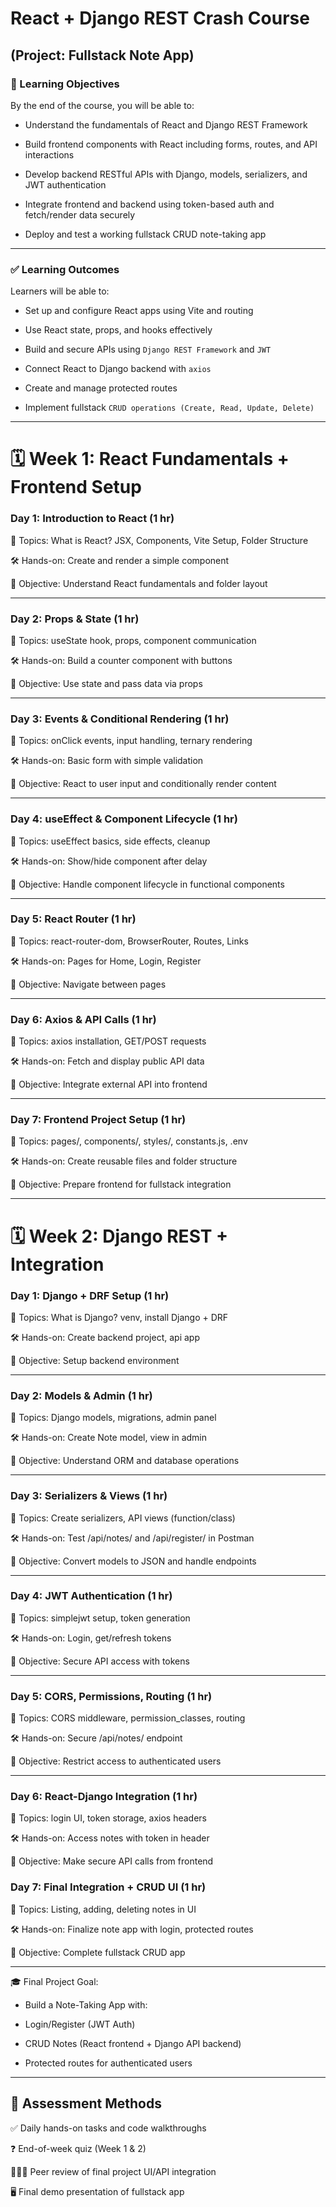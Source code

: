 # React + Django REST Crash Course
## (Project: Fullstack Note App) 


###  🎯 Learning Objectives
By the end of the course, you will be able to:

- Understand the fundamentals of React and Django REST Framework

- Build frontend components with React including forms, routes, and API interactions

- Develop backend RESTful APIs with Django, models, serializers, and JWT authentication

- Integrate frontend and backend using token-based auth and fetch/render data securely

- Deploy and test a working fullstack CRUD note-taking app


---
### ✅ Learning Outcomes
Learners will be able to:

- Set up and configure React apps using Vite and routing

- Use React state, props, and hooks effectively

- Build and secure APIs using `Django REST Framework` and `JWT`

- Connect React to Django backend with `axios`

- Create and manage protected routes

- Implement fullstack `CRUD operations (Create, Read, Update, Delete)`

---

# 🗓️ Week 1: React Fundamentals + Frontend Setup
### Day 1: Introduction to React (1 hr)
📘 Topics: What is React? JSX, Components, Vite Setup, Folder Structure

🛠️ Hands-on: Create and render a simple component

🎯 Objective: Understand React fundamentals and folder layout

---
### Day 2: Props & State (1 hr)
📘 Topics: useState hook, props, component communication

🛠️ Hands-on: Build a counter component with buttons

🎯 Objective: Use state and pass data via props

---
### Day 3: Events & Conditional Rendering (1 hr)
📘 Topics: onClick events, input handling, ternary rendering

🛠️ Hands-on: Basic form with simple validation

🎯 Objective: React to user input and conditionally render content

---
### Day 4: useEffect & Component Lifecycle (1 hr)
📘 Topics: useEffect basics, side effects, cleanup

🛠️ Hands-on: Show/hide component after delay

🎯 Objective: Handle component lifecycle in functional components

---
### Day 5: React Router (1 hr)
📘 Topics: react-router-dom, BrowserRouter, Routes, Links

🛠️ Hands-on: Pages for Home, Login, Register

🎯 Objective: Navigate between pages


---
### Day 6: Axios & API Calls (1 hr)
📘 Topics: axios installation, GET/POST requests

🛠️ Hands-on: Fetch and display public API data

🎯 Objective: Integrate external API into frontend


---
### Day 7: Frontend Project Setup (1 hr)
📘 Topics: pages/, components/, styles/, constants.js, .env

🛠️ Hands-on: Create reusable files and folder structure

🎯 Objective: Prepare frontend for fullstack integration

---
# 🗓️ Week 2: Django REST + Integration
### Day 1: Django + DRF Setup (1 hr)
📘 Topics: What is Django? venv, install Django + DRF

🛠️ Hands-on: Create backend project, api app

🎯 Objective: Setup backend environment

---
### Day 2: Models & Admin (1 hr)
📘 Topics: Django models, migrations, admin panel

🛠️ Hands-on: Create Note model, view in admin

🎯 Objective: Understand ORM and database operations

---
### Day 3: Serializers & Views (1 hr)
📘 Topics: Create serializers, API views (function/class)

🛠️ Hands-on: Test /api/notes/ and /api/register/ in Postman

🎯 Objective: Convert models to JSON and handle endpoints

---
### Day 4: JWT Authentication (1 hr)
📘 Topics: simplejwt setup, token generation

🛠️ Hands-on: Login, get/refresh tokens

🎯 Objective: Secure API access with tokens

---
### Day 5: CORS, Permissions, Routing (1 hr)
📘 Topics: CORS middleware, permission_classes, routing

🛠️ Hands-on: Secure /api/notes/ endpoint

🎯 Objective: Restrict access to authenticated users

---
### Day 6: React-Django Integration (1 hr)
📘 Topics: login UI, token storage, axios headers

🛠️ Hands-on: Access notes with token in header

🎯 Objective: Make secure API calls from frontend

### Day 7: Final Integration + CRUD UI (1 hr)
📘 Topics: Listing, adding, deleting notes in UI

🛠️ Hands-on: Finalize note app with login, protected routes

🎯 Objective: Complete fullstack CRUD app


---
🎓 Final Project Goal:
- Build a Note-Taking App with:

- Login/Register (JWT Auth)

- CRUD Notes (React frontend + Django API backend)

- Protected routes for authenticated users


---
## 📝 Assessment Methods
✅ Daily hands-on tasks and code walkthroughs

❓ End-of-week quiz (Week 1 & 2)

🧑‍🤝‍🧑 Peer review of final project UI/API integration

🖥️ Final demo presentation of fullstack app



